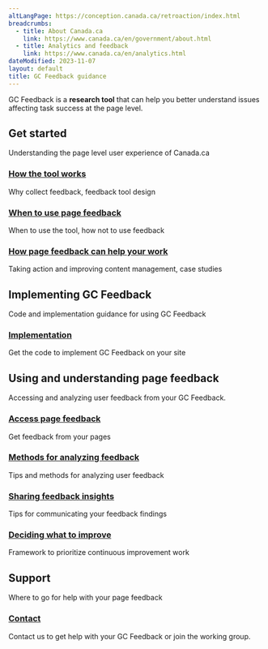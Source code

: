 ```yaml
---
altLangPage: https://conception.canada.ca/retroaction/index.html
breadcrumbs:
  - title: About Canada.ca
    link: https://www.canada.ca/en/government/about.html
  - title: Analytics and feedback
    link: https://www.canada.ca/en/analytics.html
dateModified: 2023-11-07
layout: default
title: GC Feedback guidance
---
```


GC Feedback is a <strong>research tool</strong> that can help you better understand issues affecting task success at the page level.  

<section>

  <h2>Get started</h2>
  <p>Understanding the page level user experience of Canada.ca</p>
  <div class="row">
    <section class="wb-eqht gc-drmt">
      <div class="col-md-4">
        <section>
          <h3><a href="about-page-feedback.html">How the tool works</a></h3>
          <p>Why collect feedback, feedback tool design</p>
        </section>
      </div>
      <div class="col-md-4">
        <section>
          <h3><a href="when.html">When to use page feedback</a></h3>
          <p>When to use the tool, how not to use feedback</p>
        </section>
      </div>
      <div class="col-md-4">
        <section>
          <h3><a href="benefits.html">How page feedback can help your work</a></h3>
          <p>Taking action and improving content management, case studies</p>
        </section>
      </div>
    </section>
  </div>

  <h2>Implementing GC Feedback</h2>
  <p>Code and implementation guidance for using GC Feedback</p>
  <div class="row">
    <section class="wb-eqht gc-drmt">
      <div class="col-md-4">
        <section>
          <h3><a href="https://design.canada.ca/common-design-patterns/page-feedback.html">Implementation</a></h3>
          <p>Get the code to implement GC Feedback on your site</p>
        </section>
      </div>
    </section>
  </div>

  <h2>Using and understanding page feedback</h2>
  <p>Accessing and analyzing user feedback from your GC Feedback.</p>
  <div class="row">
    <section class="wb-eqht gc-drmt">
      <div class="col-md-4">
        <section>
          <h3><a href="access-feedback.html">Access page feedback</a></h3>
          <p>Get feedback from your pages</p>
        </section>
      </div>
      <div class="col-md-4">
        <section>
          <h3><a href="analyze-feedback.html">Methods for analyzing feedback</a></h3>
          <p>Tips and methods for analyzing user feedback</p>
        </section>
      </div>
      <div class="col-md-4">
        <section>
          <h3 class="h5"><a href="insights.html">Sharing feedback insights</a></h3>
          <p>Tips for communicating your feedback findings</p>
        </section>
      </div>
      <div class="col-md-4">
        <section>
          <h3><a href="prioritize.html">Deciding what to improve</a></h3>
          <p>Framework to prioritize continuous improvement work</p>
        </section>
      </div>
    </section>
  </div>

  <h2>Support</h2>
  <p>Where to go for help with your page feedback</p>
  <div class="row">
    <section class="wb-eqht gc-drmt">
      <div class="col-md-4">
        <section>
          <h3><a href="support.html">Contact</a></h3>
          <p>Contact us to get help with your GC Feedback or join the working group.</p>
        </section>
      </div>
    </section>
  </div>
</section>
